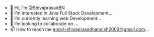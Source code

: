 - 👋 Hi, I’m @ShivaprasadBN
- 👀 I’m interested in  Java Full Stack Development...
- 🌱 I’m currently learning web Development...
- 💞️ I’m looking to collaborate on ...
- 📫 How to reach me email+shivaprasadnandish2003@gmail.com...


<!---
ShivaprasadBN30/ShivaprasadBN30 is a ✨ special ✨ repository because its `README.md` (this file) appears on your GitHub profile.
You can click the Preview link to take a look at your changes.
--->
